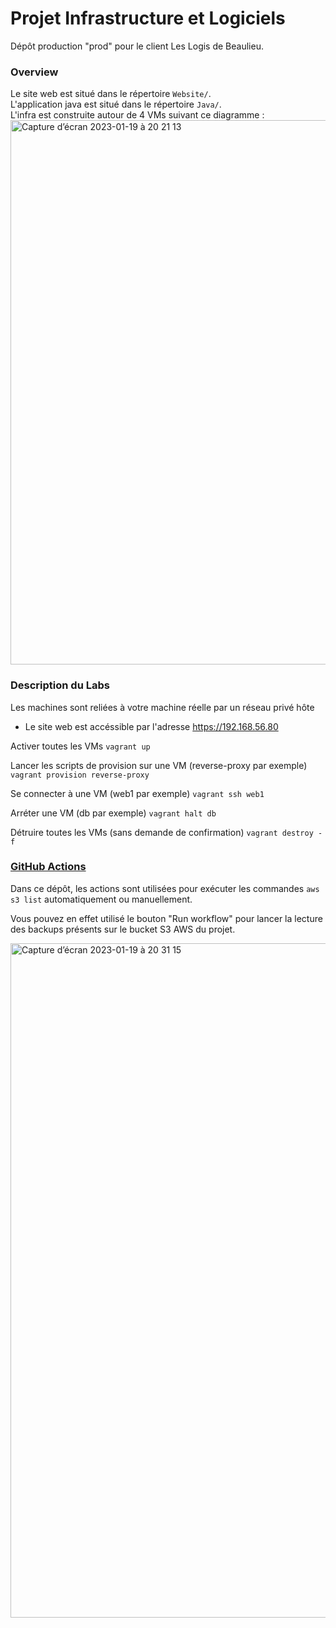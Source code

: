 # Projet Infrastructure et Logiciels

Dépôt production "prod" pour le client Les Logis de Beaulieu.  

### Overview 

Le site web est situé dans le répertoire `Website/`.  
L'application java est situé dans le répertoire `Java/`.  
L'infra est construite autour de 4 VMs suivant ce diagramme :  
<img width="871" alt="Capture d’écran 2023-01-19 à 20 21 13" src="https://user-images.githubusercontent.com/120210590/213539880-bc2b6596-0cae-4895-a8d0-446aa96c72b0.png">


### Description du Labs

Les machines sont reliées à votre machine réelle par un réseau privé hôte

* Le site web est accéssible par l'adresse <https://192.168.56.80>


Activer toutes les VMs
    ```vagrant up```
    
Lancer les scripts de provision sur une VM (reverse-proxy par exemple)
    ```vagrant provision reverse-proxy```

Se connecter à une VM (web1 par exemple)
    ```vagrant ssh web1```

Arréter une VM (db par exemple)
    ```vagrant halt db```

Détruire toutes les VMs (sans demande de confirmation)
    ```vagrant destroy -f```
    
### [GitHub Actions](https://github.com/PILG11/S7-PILG11/actions)

Dans ce dépôt, les actions sont utilisées pour exécuter les commandes ```aws s3 list``` automatiquement ou manuellement. 

Vous pouvez en effet utilisé le bouton "Run workflow" pour lancer la lecture des backups présents sur le bucket S3 AWS du projet. 

<img width="1079" alt="Capture d’écran 2023-01-19 à 20 31 15" src="https://user-images.githubusercontent.com/120210590/213541806-ccfc7f6a-07f4-4251-b4d5-c2fed26bb0ba.png">
